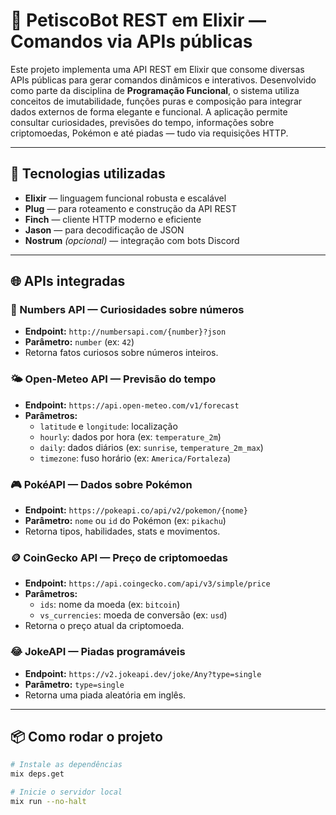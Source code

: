# 🤖 PetiscoBot REST em Elixir — Comandos via APIs públicas

Este projeto implementa uma API REST em Elixir que consome diversas APIs públicas para gerar comandos dinâmicos e interativos. Desenvolvido como parte da disciplina de **Programação Funcional**, o sistema utiliza conceitos de imutabilidade, funções puras e composição para integrar dados externos de forma elegante e funcional. A aplicação permite consultar curiosidades, previsões do tempo, informações sobre criptomoedas, Pokémon e até piadas — tudo via requisições HTTP.

---

## 🚀 Tecnologias utilizadas

- **Elixir** — linguagem funcional robusta e escalável
- **Plug** — para roteamento e construção da API REST
- **Finch** — cliente HTTP moderno e eficiente
- **Jason** — para decodificação de JSON
- **Nostrum** *(opcional)* — integração com bots Discord

---

## 🌐 APIs integradas

### 🔢 Numbers API — Curiosidades sobre números
- **Endpoint:** `http://numbersapi.com/{number}?json`
- **Parâmetro:** `number` (ex: `42`)
- Retorna fatos curiosos sobre números inteiros.

### 🌤️ Open-Meteo API — Previsão do tempo
- **Endpoint:** `https://api.open-meteo.com/v1/forecast`
- **Parâmetros:**
  - `latitude` e `longitude`: localização
  - `hourly`: dados por hora (ex: `temperature_2m`)
  - `daily`: dados diários (ex: `sunrise`, `temperature_2m_max`)
  - `timezone`: fuso horário (ex: `America/Fortaleza`)

### 🎮 PokéAPI — Dados sobre Pokémon
- **Endpoint:** `https://pokeapi.co/api/v2/pokemon/{nome}`
- **Parâmetro:** `nome` ou `id` do Pokémon (ex: `pikachu`)
- Retorna tipos, habilidades, stats e movimentos.

### 🪙 CoinGecko API — Preço de criptomoedas
- **Endpoint:** `https://api.coingecko.com/api/v3/simple/price`
- **Parâmetros:**
  - `ids`: nome da moeda (ex: `bitcoin`)
  - `vs_currencies`: moeda de conversão (ex: `usd`)
- Retorna o preço atual da criptomoeda.

### 😂 JokeAPI — Piadas programáveis
- **Endpoint:** `https://v2.jokeapi.dev/joke/Any?type=single`
- **Parâmetro:** `type=single`
- Retorna uma piada aleatória em inglês.

---

## 📦 Como rodar o projeto

```bash
# Instale as dependências
mix deps.get

# Inicie o servidor local
mix run --no-halt

